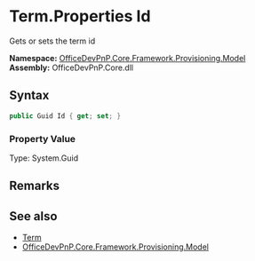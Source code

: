 # Term.Properties Id
 Gets or sets the term id   

**Namespace:** [OfficeDevPnP.Core.Framework.Provisioning.Model](OfficeDevPnP.Core.Framework.Provisioning.Model.md)  
**Assembly:** OfficeDevPnP.Core.dll  
## Syntax
```C#
public Guid Id { get; set; }
```

### Property Value
Type: System.Guid  

## Remarks
  
## See also
- [Term](OfficeDevPnP.Core.Framework.Provisioning.Model.Term.md) 
- [OfficeDevPnP.Core.Framework.Provisioning.Model](OfficeDevPnP.Core.Framework.Provisioning.Model.md) 
